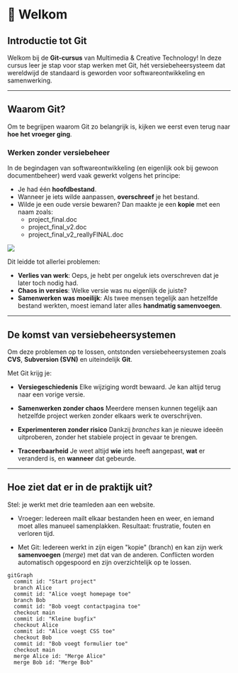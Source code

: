 # 👋 Welkom

## Introductie tot Git

Welkom bij de **Git-cursus** van Multimedia & Creative Technology!
In deze cursus leer je stap voor stap werken met Git, hét versiebeheersysteem dat wereldwijd de standaard is geworden voor softwareontwikkeling en samenwerking.

---

## Waarom Git?

Om te begrijpen waarom Git zo belangrijk is, kijken we eerst even terug naar **hoe het vroeger ging**.

### Werken zonder versiebeheer

In de begindagen van softwareontwikkeling (en eigenlijk ook bij gewoon documentbeheer) werd vaak gewerkt volgens het principe:

- Je had één **hoofdbestand**.
- Wanneer je iets wilde aanpassen, **overschreef** je het bestand.
- Wilde je een oude versie bewaren? Dan maakte je een **kopie** met een naam zoals:
    - project_final.doc
    - project_final_v2.doc
    - project_final_v2_reallyFINAL.doc

![](/_resources/images/oldschool_folders.png)

Dit leidde tot allerlei problemen:

- **Verlies van werk**: Oeps, je hebt per ongeluk iets overschreven dat je later toch nodig had.
- **Chaos in versies**: Welke versie was nu eigenlijk de juiste?
- **Samenwerken was moeilijk**: Als twee mensen tegelijk aan hetzelfde bestand werkten, moest iemand later alles **handmatig samenvoegen**.

---

## De komst van versiebeheersystemen

Om deze problemen op te lossen, ontstonden versiebeheersystemen zoals **CVS**, **Subversion (SVN)** en uiteindelijk **Git**.

Met Git krijg je:

- **Versiegeschiedenis**
  Elke wijziging wordt bewaard. Je kan altijd terug naar een vorige versie.

- **Samenwerken zonder chaos**
  Meerdere mensen kunnen tegelijk aan hetzelfde project werken zonder elkaars werk te overschrijven.

- **Experimenteren zonder risico**
  Dankzij *branches* kan je nieuwe ideeën uitproberen, zonder het stabiele project in gevaar te brengen.

- **Traceerbaarheid**
  Je weet altijd **wie** iets heeft aangepast, **wat** er veranderd is, en **wanneer** dat gebeurde.

---

## Hoe ziet dat er in de praktijk uit?

Stel: je werkt met drie teamleden aan een website.

- Vroeger:
  Iedereen mailt elkaar bestanden heen en weer, en iemand moet alles manueel samenplakken. Resultaat: frustratie, fouten en verloren tijd.

- Met Git:
  Iedereen werkt in zijn eigen "kopie" (branch) en kan zijn werk **samenvoegen** (*merge*) met dat van de anderen. Conflicten worden automatisch opgespoord en zijn overzichtelijk op te lossen.

```mermaid
gitGraph
  commit id: "Start project"
  branch Alice
  commit id: "Alice voegt homepage toe"
  branch Bob
  commit id: "Bob voegt contactpagina toe"
  checkout main
  commit id: "Kleine bugfix"
  checkout Alice
  commit id: "Alice voegt CSS toe"
  checkout Bob
  commit id: "Bob voegt formulier toe"
  checkout main
  merge Alice id: "Merge Alice"
  merge Bob id: "Merge Bob"
```
